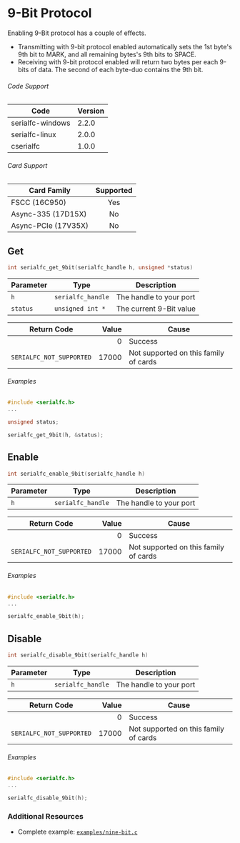 # 9-Bit Protocol

Enabling 9-Bit protocol has a couple of effects.

- Transmitting with 9-bit protocol enabled automatically sets the 1st byte's 9th bit to MARK, and all remaining bytes's 9th bits to SPACE.
- Receiving with 9-bit protocol enabled will return two bytes per each 9-bits of data. The second of each byte-duo contains the 9th bit.

###### Code Support
| Code | Version |
| ---- | ------- |
| serialfc-windows | 2.2.0 |
| serialfc-linux | 2.0.0 |
| cserialfc | 1.0.0 |

###### Card Support
| Card Family | Supported |
| ----------- |:-----:|
| FSCC (16C950) | Yes |
| Async-335 (17D15X) | No |
| Async-PCIe (17V35X) | No |


## Get
```c
int serialfc_get_9bit(serialfc_handle h, unsigned *status)
```

| Parameter | Type | Description |
| --------- | ---- | ----------- |
| `h` | `serialfc_handle` | The handle to your port |
| `status` | `unsigned int *` | The current 9-Bit value |

| Return Code | Value | Cause |
| ----------- | -----:| ----- |
| | 0 | Success |
| `SERIALFC_NOT_SUPPORTED` | 17000 | Not supported on this family of cards |

###### Examples
```c
#include <serialfc.h>
...

unsigned status;

serialfc_get_9bit(h, &status);
```


## Enable
```c
int serialfc_enable_9bit(serialfc_handle h)
```

| Parameter | Type | Description |
| --------- | ---- | ----------- |
| `h` | `serialfc_handle` | The handle to your port |

| Return Code | Value | Cause |
| ----------- | -----:| ----- |
| | 0 | Success |
| `SERIALFC_NOT_SUPPORTED` | 17000 | Not supported on this family of cards |

###### Examples
```c
#include <serialfc.h>
...

serialfc_enable_9bit(h);
```


## Disable
```c
int serialfc_disable_9bit(serialfc_handle h)
```

| Parameter | Type | Description |
| --------- | ---- | ----------- |
| `h` | `serialfc_handle` | The handle to your port |

| Return Code | Value | Cause |
| ----------- | -----:| ----- |
| | 0 | Success |
| `SERIALFC_NOT_SUPPORTED` | 17000 | Not supported on this family of cards |

###### Examples
```c
#include <serialfc.h>
...

serialfc_disable_9bit(h);
```


### Additional Resources
- Complete example: [`examples/nine-bit.c`](../examples/nine-bit.c)
